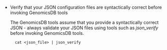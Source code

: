 * Verify that your JSON configuration files are syntactically correct before invoking GenomicsDB tools

    The GenomicsDB tools assume that you provide a syntactically correct JSON - always validate your JSON files using 
tools such as _json_verify_ before invoking GenomicsDB tools.

        cat <json_file> | json_verify

